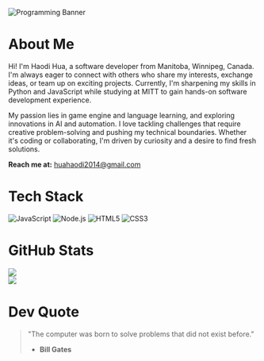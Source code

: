 ![Programming Banner](https://images.unsplash.com/photo-1517694712202-14dd9538aa97?ixlib=rb-1.2.1&auto=format&fit=crop&w=1950&h=300&q=80)

# About Me
Hi! I'm Haodi Hua, a software developer from Manitoba, Winnipeg, Canada. I'm always eager to connect with others who share my interests, exchange ideas, or team up on exciting projects. Currently, I'm sharpening my skills in Python and JavaScript while studying at MITT to gain hands-on software development experience.

My passion lies in game engine and language learning, and exploring innovations in AI and automation. I love tackling challenges that require creative problem-solving and pushing my technical boundaries. Whether it's coding or collaborating, I'm driven by curiosity and a desire to find fresh solutions.

**Reach me at:** [huahaodi2014@gmail.com](mailto:huahaodi2014@gmail.com)

# Tech Stack
![JavaScript](https://img.shields.io/badge/-JavaScript-F7DF1E?logo=javascript&logoColor=black)
![Node.js](https://img.shields.io/badge/-Node.js-339933?logo=node.js&logoColor=white)
![HTML5](https://img.shields.io/badge/-HTML5-E34F26?logo=html5&logoColor=white)
![CSS3](https://img.shields.io/badge/-CSS3-1572B6?logo=css3&logoColor=white)


# GitHub Stats
![](https://github-readme-stats.vercel.app/api?username=Confusemoon&theme=dark&hide_border=false&include_all_commits=false&count_private=false)<br/>
![](https://github-readme-stats.vercel.app/api/top-langs/?username=Confusemoon&theme=dark&hide_border=false&include_all_commits=false&count_private=false&layout=compact)


# Dev Quote
> "The computer was born to solve problems that did not exist before."  
> - **Bill Gates**
